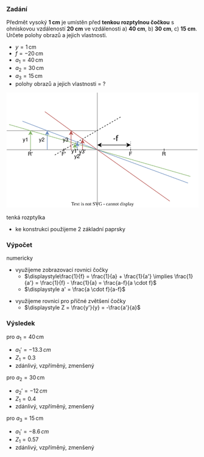 ### Zadání

Předmět vysoký **1 cm** je umístěn před **tenkou rozptylnou čočkou** s ohniskovou vzdáleností **20 cm** ve vzdálenosti a) **40 cm**, b) **30 cm**, c) **15 cm**. Určete polohy obrazů a jejich vlastnosti.

- $y = 1 \, \text{cm}$
- $f = -20 \, \text{cm}$
- $a_{1} = 40 \, \text{cm}$
- $a_{2} = 30 \, \text{cm}$
- $a_{3} = 15 \, \text{cm}$
- polohy obrazů a jejich vlastnosti = ?

![](_assets/priklad15.svg)

tenká rozptylka
- ke konstrukci použijeme 2 základní paprsky

### Výpočet

numericky
- využijeme zobrazovací rovnici čočky
	- $\displaystyle\frac{1}{f} = \frac{1}{a} + \frac{1}{a'} \implies \frac{1}{a'} = \frac{1}{f} - \frac{1}{a} = \frac{a-f}{a \cdot f}$
	- $\displaystyle a' = \frac{a \cdot f}{a-f}$
+ využijeme rovnici pro příčné zvětšení čočky
	+ $\displaystyle Z = \frac{y'}{y} = -\frac{a'}{a}$

### Výsledek

pro $a_{1} = 40 \, \text{cm}$
- $a_{1}' = -13.3 \, cm$
- $Z_{1} = 0.3$
- zdánlivý, vzpříměný, zmenšený

pro $a_{2} = 30 \, \text{cm}$
- $a_{2}' = -12 \, cm$
- $Z_{1} = 0.4$
- zdánlivý, vzpříměný, zmenšený

pro $a_{3} = 15 \, \text{cm}$
- $a_{1}' = -8.6 \, cm$
- $Z_{1} = 0.57$
- zdánlivý, vzpříměný, zmenšený